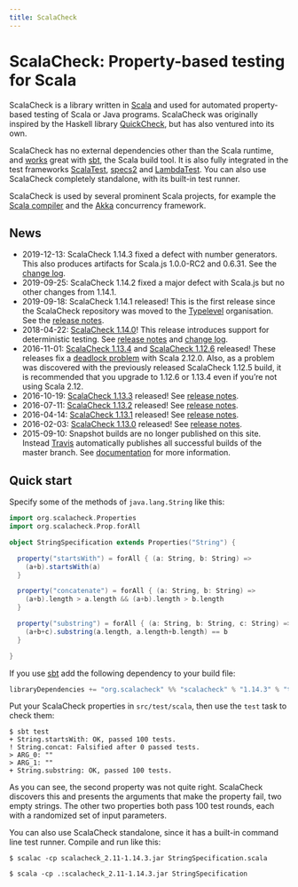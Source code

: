 ```yaml
---
title: ScalaCheck
---
```


# ScalaCheck: Property-based testing for Scala

ScalaCheck is a library written in [Scala](https://www.scala-lang.org/) and used for automated property-based testing of Scala or Java programs. ScalaCheck was originally inspired by the Haskell library [QuickCheck](https://hackage.haskell.org/package/QuickCheck), but has also ventured into its own.

ScalaCheck has no external dependencies other than the Scala runtime, and [works](download.html#sbt) great with [sbt](http://www.scala-sbt.org/), the Scala build tool. It is also fully integrated in the test frameworks [ScalaTest](http://www.scalatest.org/), [specs2](https://etorreborre.github.io/specs2/) and [LambdaTest](https://github.com/47deg/LambdaTest). You can also use ScalaCheck completely standalone, with its built-in test runner.

ScalaCheck is used by several prominent Scala projects, for example the [Scala compiler](https://www.scala-lang.org/) and the [Akka](http://akka.io/) concurrency framework.

## News

- 2019-12-13: ScalaCheck 1.14.3 fixed a defect with number generators. This also produces artifacts for Scala.js 1.0.0-RC2 and 0.6.31. See the [change log](https://github.com/typelevel/scalacheck/tree/1.14.3/CHANGELOG.markdown).
- 2019-09-25: ScalaCheck 1.14.2 fixed a major defect with Scala.js but no other changes from 1.14.1.
- 2019-09-18: ScalaCheck 1.14.1 released! This is the first release since the ScalaCheck repository was moved to the [Typelevel](https://typelevel.org/) organisation. See the [release notes](https://github.com/typelevel/scalacheck/releases/tag/1.14.1).
- 2018-04-22: [ScalaCheck 1.14.0](download/1.14.0.html)! This release introduces support for deterministic testing. See [release notes](https://github.com/typelevel/scalacheck/tree/1.14.0/RELEASE.markdown) and [change log](https://github.com/typelevel/scalacheck/tree/1.14.0/CHANGELOG.markdown).
- 2016-11-01: [ScalaCheck 1.13.4](download/1.13.4.html) and [ScalaCheck 1.12.6](download/1.12.6.html) released! These releases fix a [deadlock problem](https://github.com/typelevel/scalacheck/issues/290) with Scala 2.12.0. Also, as a problem was discovered with the previously released ScalaCheck 1.12.5 build, it is recommended that you upgrade to 1.12.6 or 1.13.4 even if you’re not using Scala 2.12.
- 2016-10-19: [ScalaCheck 1.13.3](download/1.13.3.html) released! See [release notes](https://github.com/typelevel/scalacheck/tree/1.13.3/RELEASE).
- 2016-07-11: [ScalaCheck 1.13.2](download/1.13.2.html) released! See [release notes](https://github.com/typelevel/scalacheck/tree/1.13.2/RELEASE).
- 2016-04-14: [ScalaCheck 1.13.1](download/1.13.1.html) released! See [release notes](https://github.com/typelevel/scalacheck/tree/1.13.1/RELEASE).
- 2016-02-03: [ScalaCheck 1.13.0](download/1.13.0.html) released! See [release notes](https://github.com/typelevel/scalacheck/tree/1.13.0/RELEASE).
- 2015-09-10: Snapshot builds are no longer published on this site. Instead [Travis](https://travis-ci.org/typelevel/scalacheck) automatically publishes all successful builds of the master branch. See [documentation](download.html#snapshot) for more information.

## Quick start

Specify some of the methods of `java.lang.String` like this:

```scala
import org.scalacheck.Properties
import org.scalacheck.Prop.forAll

object StringSpecification extends Properties("String") {

  property("startsWith") = forAll { (a: String, b: String) =>
    (a+b).startsWith(a)
  }

  property("concatenate") = forAll { (a: String, b: String) =>
    (a+b).length > a.length && (a+b).length > b.length
  }

  property("substring") = forAll { (a: String, b: String, c: String) =>
    (a+b+c).substring(a.length, a.length+b.length) == b
  }

}
```

If you use [sbt](http://www.scala-sbt.org/) add the following dependency to your build file:

```scala
libraryDependencies += "org.scalacheck" %% "scalacheck" % "1.14.3" % "test"
```

Put your ScalaCheck properties in `src/test/scala`, then use the `test` task to check them:

```
$ sbt test
+ String.startsWith: OK, passed 100 tests.
! String.concat: Falsified after 0 passed tests.
> ARG_0: ""
> ARG_1: ""
+ String.substring: OK, passed 100 tests.
```

As you can see, the second property was not quite right. ScalaCheck discovers this and presents the arguments that make the property fail, two empty strings. The other two properties both pass 100 test rounds, each with a randomized set of input parameters.

You can also use ScalaCheck standalone, since it has a built-in command line test runner. Compile and run like this:

```
$ scalac -cp scalacheck_2.11-1.14.3.jar StringSpecification.scala

$ scala -cp .:scalacheck_2.11-1.14.3.jar StringSpecification
```
